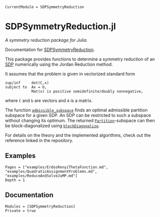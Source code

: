 ```@meta
CurrentModule = SDPSymmetryReduction
```

# SDPSymmetryReduction.jl
*A symmetry reduction package for Julia.*

Documentation for [SDPSymmetryReduction](https://github.com/DanielBrosch/SDPSymmetryReduction.jl).

This package provides functions to determine a symmetry reduction of an [SDP](https://en.wikipedia.org/wiki/Semidefinite_programming) numerically using the Jordan Reduction method.

It assumes that the problem is given in vectorized standard form
```
sup/inf     dot(C,x)
subject to  Ax = b,
            Mat(x) is positive semidefinite/doubly nonnegative,
```
where `C` and `b` are vectors and `A` is a matrix.

The function [`admissible_subspace`](@ref) finds an optimal admissible partition subspace for a given SDP. An SDP can be restricted to such a subspace without changing its optimum. The returned [`Partition`](@ref)-subspace can then be block-diagonalized using [`blockDiagonalize`](@ref).

For details on the theory and the implemented algorithms, check out the reference linked in the repository.

## Examples
```@contents
Pages = ["examples/ErdosRenyiThetaFunction.md", "examples/QuadraticAssignmentProblems.md", "examples/ReduceAndSolveJuMP.md"]
Depth = 1
```

## Documentation

```@autodocs
Modules = [SDPSymmetryReduction]
Private = true
```
